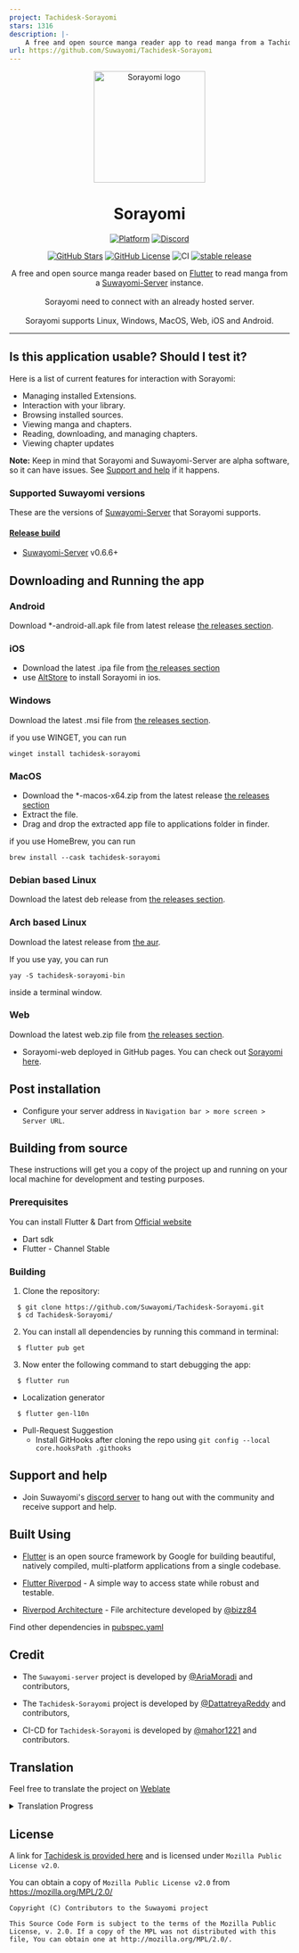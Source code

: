 ```yaml
---
project: Tachidesk-Sorayomi
stars: 1316
description: |-
    A free and open source manga reader app to read manga from a Tachidesk-Server instance.
url: https://github.com/Suwayomi/Tachidesk-Sorayomi
---
```


<p align="center">
 <img width=200px height=200px src="assets/icons/launcher/sorayomi_icon.png" alt="Sorayomi logo"/>
</p>

<h1 align="center"> Sorayomi </h1>

<div align="center">

[![Platform](https://img.shields.io/badge/platform-Android%20%7C%20iOS%20%7C%20Linux%20%7C%20Windows%20%7C%20MacOS%20%7C%20Web-lightgrey)][release]
[![Discord](https://img.shields.io/discord/801021177333940224.svg?label=discord&labelColor=7289da&color=2c2f33&style=flat)](https://discord.gg/DDZdqZWaHA)

</div>

<div align="center">

[![GitHub Stars](https://img.shields.io/github/stars/Suwayomi/Tachidesk-Sorayomi)](https://github.com/Suwayomi/Tachidesk-Sorayomi)
[![GitHub License](https://img.shields.io/github/license/Suwayomi/Tachidesk-Sorayomi)](https://github.com/Suwayomi/Tachidesk-Sorayomi/blob/main/LICENSE)
![CI](https://github.com/Suwayomi/Tachidesk-Sorayomi/actions/workflows/publish.yml/badge.svg)
[![stable release](https://img.shields.io/github/release/Suwayomi/Tachidesk-Sorayomi.svg?maxAge=3600&label=download)](https://github.com/Suwayomi/Tachidesk-Sorayomi/releases)

</div>



<p align="center">
A free and open source manga reader based on <a href="https://flutter.dev/">Flutter</a> to read manga from a <a href="https://github.com/Suwayomi/Tachidesk-Server">Suwayomi-Server</a> instance.</br></br>
Sorayomi need to connect with an already hosted server.</br></br>
Sorayomi supports Linux, Windows, MacOS, Web, iOS and Android.
</p>

---

## Is this application usable? Should I test it?

Here is a list of current features for interaction with Sorayomi:

- Managing installed Extensions.
- Interaction with your library.
- Browsing installed sources.
- Viewing manga and chapters.
- Reading, downloading, and managing chapters.
- Viewing chapter updates

**Note:** Keep in mind that Sorayomi and Suwayomi-Server are alpha software, so it can have issues. See [Support and help](#support-and-help) if it happens.


### Supported Suwayomi versions

These are the versions of [Suwayomi-Server][suwayomi-server] that Sorayomi supports.

#### [Release build][release]

- [Suwayomi-Server][suwayomi-server] v0.6.6+


## Downloading and Running the app

### Android

Download *-android-all.apk file from latest release [the releases section][release].


### iOS

- Download the latest .ipa file from [the releases section][release]
- use [AltStore](https://altstore.io/) to install Sorayomi in ios.

### Windows

Download the latest .msi file from [the releases section][release].

if you use WINGET, you can run
```
winget install tachidesk-sorayomi
```

### MacOS

- Download the *-macos-x64.zip from the latest release [the releases section][release]
- Extract the file.
- Drag and drop the extracted app file to applications folder in finder.

if you use HomeBrew, you can run
```
brew install --cask tachidesk-sorayomi
```

### Debian based Linux

Download the latest deb release from [the releases section][release].

### Arch based Linux

Download the latest release from [the aur](https://aur.archlinux.org/packages/tachidesk-sorayomi-bin).

If you use yay, you can run
```
yay -S tachidesk-sorayomi-bin
```
inside a terminal window.

### Web

Download the latest web.zip file from [the releases section][release].

- Sorayomi-web deployed in GitHub pages. You can check out [Sorayomi here](https://suwayomi.github.io/Tachidesk-Sorayomi/).


## Post installation

  - Configure your server address in `Navigation bar > more screen > Server URL`.

## Building from source

These instructions will get you a copy of the project up and running on your local machine for development and testing purposes.

### Prerequisites

You can install Flutter & Dart from [Official website](https://docs.flutter.dev/get-started/install)

  - Dart sdk
  - Flutter - Channel Stable

### Building

1.  Clone the repository:

```
  $ git clone https://github.com/Suwayomi/Tachidesk-Sorayomi.git
  $ cd Tachidesk-Sorayomi/
```
2.  You can install all dependencies by running this command in terminal:

```
  $ flutter pub get
```

3.  Now enter the following command to start debugging the app:

```
  $ flutter run
```

-  Localization generator
```
  $ flutter gen-l10n
```

- Pull-Request Suggestion
  - Install GitHooks after cloning the repo using `git config --local core.hooksPath .githooks`

## Support and help

-   Join Suwayomi's [discord server](https://discord.gg/DDZdqZWaHA) to hang out with the community and receive support and help.


## Built Using

- [Flutter](https://flutter.dev/) is an open source framework by Google for building beautiful, natively compiled, multi-platform applications from a single codebase.

- [Flutter Riverpod](https://pub.dev/packages/riverpod/) - A simple way to access state while robust and testable.

- [Riverpod Architecture](https://codewithandrea.com/articles/flutter-app-architecture-riverpod-introduction/) - File architecture developed by [@bizz84](https://github.com/bizz84)

Find other dependencies in [pubspec.yaml](pubspec.yaml)

## Credit

- The `Suwayomi-server` project is developed by [@AriaMoradi](https://github.com/AriaMoradi) and contributors,

- The `Tachidesk-Sorayomi` project is developed by [@DattatreyaReddy](https://github.com/DattatreyaReddy) and contributors,

- CI-CD for `Tachidesk-Sorayomi` is developed by [@mahor1221](https://github.com/mahor1221) and contributors.

## Translation
Feel free to translate the project on [Weblate](https://hosted.weblate.org/projects/suwayomi/tachidesk-sorayomi/)

<details><summary>Translation Progress</summary>
<a href="https://hosted.weblate.org/engage/suwayomi/">
<img src="https://hosted.weblate.org/widgets/suwayomi/-/tachidesk-sorayomi/multi-auto.svg" alt="Translation status" />
</a>
</details>

## License

A link for [Tachidesk is provided here](https://github.com/Suwayomi/Tachidesk) and is licensed under `Mozilla Public License v2.0`.

You can obtain a copy of `Mozilla Public License v2.0` from https://mozilla.org/MPL/2.0/


    Copyright (C) Contributors to the Suwayomi project

    This Source Code Form is subject to the terms of the Mozilla Public
    License, v. 2.0. If a copy of the MPL was not distributed with this
    file, You can obtain one at http://mozilla.org/MPL/2.0/.


[release]: https://github.com/Suwayomi/Tachidesk-Sorayomi/releases
[suwayomi-server]: https://github.com/Suwayomi/Suwayomi-Server
[suwayomi-server-preview]: https://github.com/Suwayomi/Suwayomi-Server-preview/releases

